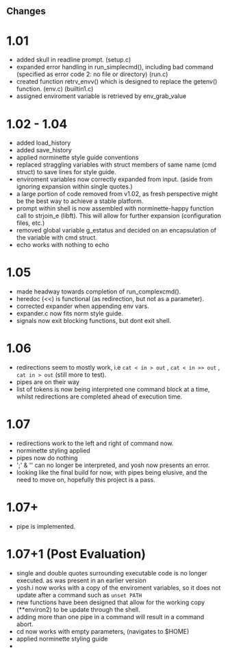 ## Changes

# 1.01
 - added skull in readline prompt. (setup.c)
 - expanded error handling in run_simplecmd(), including bad command (specified as error code 2: no file or directory) (run.c)
 - created function retrv_envv() which is designed to replace the getenv() function. (env.c) (builtin1.c)
 - assigned enviroment variable is retrieved by env_grab_value


# 1.02 - 1.04
 - added load_history
 - added save_history
 - applied norminette style guide conventions
 - replaced straggling variables with struct members of same name (cmd struct) to save lines for style guide.
 - enviroment variables now correctly expanded from input. (aside from ignoring expansion within single quotes.)
 - a large portion of code removed from v1.02, as fresh perspective might be the best way to achieve a stable platform.
 - prompt within shell is now assembled with norminette-happy function call to strjoin_e (libft). This will allow for further expansion (configuration files, etc.)
 - removed global variable g_estatus and decided on an encapsulation of the variable with cmd struct.
 - echo works with nothing to echo
 
 # 1.05
 - made headway towards completion of run_complexcmd().
 - heredoc (<<) is functional (as redirection, but not as a parameter).
 - corrected expander when appending env vars.
 - expander.c now fits norm style guide.
 - signals now exit blocking functions, but dont exit shell.

 # 1.06
 - redirections seem to mostly work, i.e `` cat < in > out `` , `` cat < in >> out `` , `` cat in > out `` (still more to test).
 - pipes are on their way
 - list of tokens is now being interpreted one command block at a time, whilst redirections are completed ahead of execution time.

 # 1.07
 - redirections work to the left and right of command now.
 - norminette styling applied
 - pipes now do nothing
 - ';' & '\' can no longer be interpreted, and yosh now presents an error.
 - looking like the final build for now, with pipes being elusive, and the need to move on, hopefully this project is a pass.

 # 1.07+
 - pipe is implemented.

# 1.07+1 (Post Evaluation)
 - single and double quotes surrounding executable code is no longer executed.
	as was present in an earlier version
 - yosh.i now works with a copy of the enviroment variables, so it does not update after a command such as `` unset PATH ``
 - new functions have been designed that allow for the working copy (**environ2) to be update through the shell.
 - adding more than one pipe in a command will result in a command abort.
 - cd now works with empty parameters, (navigates to $HOME)
 - applied norminette styling guide
 - 
